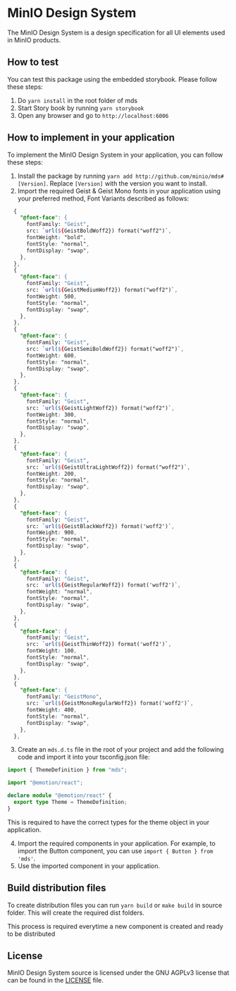 # MinIO Design System

The MinIO Design System is a design specification for all UI elements used in MinIO products.

## How to test

You can test this package using the embedded storybook. Please follow these steps:

1. Do `yarn install` in the root folder of mds
2. Start Story book by running `yarn storybook`
3. Open any browser and go to `http://localhost:6006`

## How to implement in your application

To implement the MinIO Design System in your application, you can follow these steps:

1. Install the package by running `yarn add http://github.com/minio/mds#[Version]`. Replace `[Version]` with the version you want to install.
2. Import the required Geist & Geist Mono fonts in your application using your preferred method, Font Variants described as follows: 

```css
  {
    "@font-face": {
      fontFamily: "Geist",
      src: `url(${GeistBoldWoff2}) format("woff2")`,
      fontWeight: "bold",
      fontStyle: "normal",
      fontDisplay: "swap",
    },
  },
  {
    "@font-face": {
      fontFamily: "Geist",
      src: `url(${GeistMediumWoff2}) format("woff2")`,
      fontWeight: 500,
      fontStyle: "normal",
      fontDisplay: "swap",
    },
  },
  {
    "@font-face": {
      fontFamily: "Geist",
      src: `url(${GeistSemiBoldWoff2}) format("woff2")`,
      fontWeight: 600,
      fontStyle: "normal",
      fontDisplay: "swap",
    },
  },
  {
    "@font-face": {
      fontFamily: "Geist",
      src: `url(${GeistLightWoff2}) format("woff2")`,
      fontWeight: 300,
      fontStyle: "normal",
      fontDisplay: "swap",
    },
  },
  {
    "@font-face": {
      fontFamily: "Geist",
      src: `url(${GeistUltraLightWoff2}) format("woff2")`,
      fontWeight: 200,
      fontStyle: "normal",
      fontDisplay: "swap",
    },
  },
  {
    "@font-face": {
      fontFamily: "Geist",
      src: `url(${GeistBlackWoff2}) format('woff2')`,
      fontWeight: 900,
      fontStyle: "normal",
      fontDisplay: "swap",
    },
  },
  {
    "@font-face": {
      fontFamily: "Geist",
      src: `url(${GeistRegularWoff2}) format('woff2')`,
      fontWeight: "normal",
      fontStyle: "normal",
      fontDisplay: "swap",
    },
  },
  {
    "@font-face": {
      fontFamily: "Geist",
      src: `url(${GeistThinWoff2}) format('woff2')`,
      fontWeight: 100,
      fontStyle: "normal",
      fontDisplay: "swap",
    },
  },
  {
    "@font-face": {
      fontFamily: "GeistMono",
      src: `url(${GeistMonoRegularWoff2}) format('woff2')`,
      fontWeight: 400,
      fontStyle: "normal",
      fontDisplay: "swap",
    },
  },

```
3. Create an `mds.d.ts` file in the root of your project and add the following code and import it into your tsconfig.json file:

```typescript
import { ThemeDefinition } from "mds";

import "@emotion/react";

declare module "@emotion/react" {
  export type Theme = ThemeDefinition;
}
```
This is required to have the correct types for the theme object in your application.

4. Import the required components in your application. For example, to import the Button component, you can use `import { Button } from 'mds'`.
5. Use the imported component in your application.



## Build distribution files

To create distribution files you can run `yarn build` or `make build` in source folder. This will create the required dist folders.

This process is required everytime a new component is created and ready to be distributed

## License

MinIO Design System source is licensed under the GNU AGPLv3 license that can be found in the [LICENSE](https://github.com/minio/mds/blob/master/LICENSE) file.

